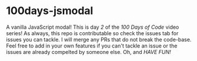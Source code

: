 # 100days-jsmodal

A vanilla JavaScript modal!
This is day _2_ of the _100 Days of Code_ video series! As always, this repo is contributable so check the issues tab for issues you can tackle. I will merge any PRs that do not break the code-base. Feel free to add in your own features if you can't tackle an issue or the issues are already compelted by someone else. Oh, and _HAVE FUN!_
